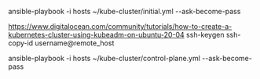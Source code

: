 ansible-playbook -i hosts ~/kube-cluster/initial.yml --ask-become-pass


https://www.digitalocean.com/community/tutorials/how-to-create-a-kubernetes-cluster-using-kubeadm-on-ubuntu-20-04
ssh-keygen
ssh-copy-id username@remote_host



ansible-playbook -i hosts ~/kube-cluster/control-plane.yml --ask-become-pass
